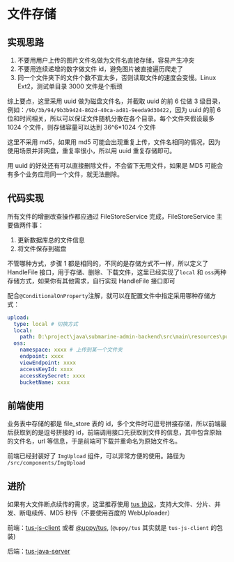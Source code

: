 # 文件存储

## 实现思路

1. 不要用用户上传的图片文件名做为文件名直接存储，容易产生冲突
2. 不要用连续递增的数字做文件 id，避免图片被直接遍历爬走了
3. 同一个文件夹下的文件个数不宜太多，否则读取文件的速度会变慢。Linux Ext2，测试单目录 3000 文件是个瓶颈

综上要点，这里采用 uuid 做为磁盘文件名，并截取 uuid 的前 6 位做 3 级目录，例如：`/9b/3b/94/9b3b9424-862d-40ca-ad81-9eeda9d30422`，因为 uuid 的前 6 位和时间相关，所以可以保证文件随机分散在各个目录。每个文件夹假设最多 1024 个文件，则存储容量可以达到 36^6\*1024 个文件

这里不采用 md5，如果用 md5 可能会出现重复上传，文件名相同的情况，因为使用场景并非网盘，重复率很小，所以用 uuid 重复存储即可。

用 uuid 的好处还有可以直接删除文件，不会留下无用文件，如果是 MD5 可能会有多个业务应用同一个文件，就无法删除。

## 代码实现

所有文件的增删改查操作都应通过 FileStoreService 完成，FileStoreService 主要做两件事：

1. 更新数据库总的文件信息
2. 将文件保存到磁盘

不管哪种方式，步骤 1 都是相同的，不同的是存储方式不一样，所以定义了 HandleFile 接口，用于存储、删除、下载文件，这里已经实现了`local` 和 `oss`两种存储方式，如果你有其他需求，自行实现 HandleFile 接口即可

配合`@ConditionalOnProperty`注解，就可以在配置文件中指定采用哪种存储方式：

```yml
upload:
  type: local # 切换方式
  local:
    path: D:\project\java\submarine-admin-backend\src\main\resources\public\
  oss:
    namespace: xxxx # 上传到某一个文件夹
    endpoint: xxxx
    viewEndpoint: xxxx
    accessKeyId: xxxx
    accessKeySecret: xxxx
    bucketName: xxxx
```

## 前端使用

业务表中存储的都是 file_store 表的 id，多个文件时可逗号拼接存储，所以前端最后获取到的是逗号拼接的 id，前端调用接口先获取到文件的信息，其中包含原始的文件名，url 等信息，于是前端可下载并重命名为原始文件名。

前端已经封装好了 `ImgUpload` 组件，可以非常方便的使用。路径为 `/src/components/ImgUpload`

## 进阶

如果有大文件断点续传的需求，这里推荐使用 [tus 协议](https://tus.io/)，支持大文件、分片、并发、断电续传、MD5 秒传（不要使用百度的 WebUploader）

前端：[tus-js-client](https://github.com/tus/tus-js-client) 或者 [@uppy/tus](https://github.com/transloadit/uppy), (`@uppy/tus` 其实就是 `tus-js-client` 的包装)

后端：[tus-java-server](https://github.com/tomdesair/tus-java-server)
